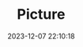 ---
weight: 1
images:
- /images/edited/57.jpeg
title: Picture
date: 2023-12-07 22:10:18
tags: [luminar neo,work,24-70mm F2.8 DG DN | Art 019,ILCE-7M3,49.5]
---